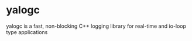 # yalogc
yalogc is a fast, non-blocking C++ logging library for real-time and io-loop type applications
